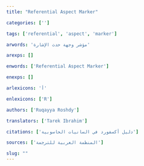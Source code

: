 ```yaml
---
title: "Referential Aspect Marker"

categories: ['']

tags: ['referential', 'aspect', 'marker']

arwords: 'مؤشر وجهة حدث اﻹشارة'

arexps: []

enwords: ['Referential Aspect Marker']

enexps: []

arlexicons: 'أ'

enlexicons: ['R']

authors: ['Ruqayya Roshdy']

translators: ['Tarek Ibrahim']

citations: ['دليل أكسفورد في السانيات الحاسوبية']

sources: ['المنظمة العربية للترجمة']

slug: ""
---
```

